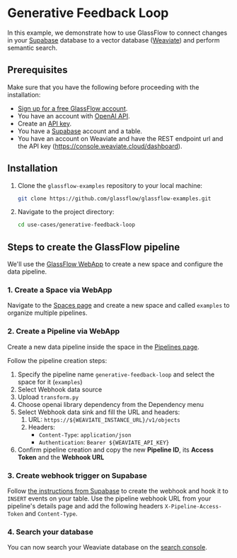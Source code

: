 # Generative Feedback Loop

In this example, we demonstrate how to use GlassFlow to connect changes in your [Supabase](https://supabase.com/) 
database to a vector database ([Weaviate](https://weaviate.io/)) and perform semantic search.

## Prerequisites

Make sure that you have the following before proceeding with the installation:

- [Sign up for a free GlassFlow account](http://app.glassflow.dev/).
- You have an account with [OpenAI API](https://openai.com/api/).
- Create an [API key](https://platform.openai.com/api-keys).
- You have a [Supabase](https://supabase.com/) account and a table.
- You have an account on Weaviate and have the REST endpoint url and the API key (https://console.weaviate.cloud/dashboard).

## Installation

1. Clone the `glassflow-examples` repository to your local machine:
    
    ```bash
    git clone https://github.com/glassflow/glassflow-examples.git
    ```
    
2. Navigate to the project directory:
    
    ```bash
    cd use-cases/generative-feedback-loop
    ```


## Steps to create the GlassFlow pipeline

We'll use the [GlassFlow WebApp](https://app.glassflow.dev/) to create a new space and configure the data pipeline.

### 1. Create a Space via WebApp

Navigate to the [Spaces page](https://app.glassflow.dev/spaces) and create a new space and called `examples` to organize multiple pipelines. 

### 2. Create a Pipeline via WebApp

Create a new data pipeline inside the space in the [Pipelines page](https://app.glassflow.dev/pipelines).

Follow the pipeline creation steps:
1. Specify the pipeline name `generative-feedback-loop` and select the space for it (`examples`)
2. Select Webhook data source
3. Upload `transform.py`
4. Choose openai library dependency from the Dependency menu
5. Select Webhook data sink and fill the URL and headers:
   1. URL: `https://${WEAVIATE_INSTANCE_URL}/v1/objects`
   2. Headers:
      - `Content-Type`: `application/json`
      - `Authentication`: `Bearer ${WEAVIATE_API_KEY}`
6. Confirm pipeline creation and copy the new **Pipeline ID**, its **Access Token** and the **Webhook URL**

### 3. Create webhook trigger on Supabase

Follow [the instructions from Supabase](https://supabase.com/docs/guides/database/webhooks#creating-a-webhook) to 
create the webhook and hook it to `INSERT` events on your table. Use the pipeline webhook URL from your 
pipeline's details page and add the following headers `X-Pipeline-Access-Token` and `Content-Type`.

### 4. Search your database

You can now search your Weaviate database on the [search console](https://console.weaviate.cloud/apps/query/).
